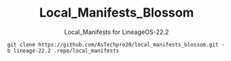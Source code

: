 <h1 align="center" id="title">Local_Manifests_Blossom</h1>
<p align="center" id="description">Local_Manifests for LineageOS-22.2 </p>

```
git clone https://github.com/AsTechpro20/local_manifests_blossom.git -b lineage-22.2 .repo/local_manifests
```


